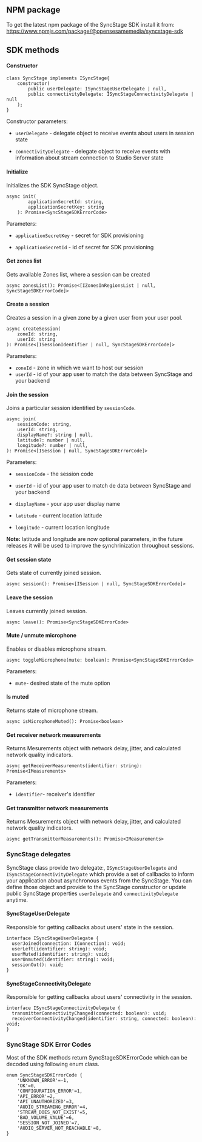 ## NPM package

To get the latest npm package of the SyncStage SDK install it from: https://www.npmjs.com/package/@opensesamemedia/syncstage-sdk

## SDK methods

#### Constructor 
```
class SyncStage implements ISyncStage{
    constructor(
        public userDelegate: ISyncStageUserDelegate | null,
        public connectivityDelegate: ISyncStageConnectivityDelegate | null
    );
}
```

Constructor parameters:

* `userDelegate` - delegate object to receive events about users in session state

* `connectivityDelegate` - delegate object to receive events with information about stream connection to Studio Server state

#### Initialize

Initializes the SDK SyncStage object.

```
async init(
        applicationSecretId: string,
        applicationSecretKey: string
    ): Promise<SyncStageSDKErrorCode>
```

Parameters:

* `applicationSecretKey` - secret for SDK provisioning

* `applicationSecretId` - id of secret for SDK provisioning

#### Get zones list

Gets available Zones list, where a session can be created

```
async zonesList(): Promise<[IZonesInRegionsList | null, SyncStageSDKErrorCode]>
```

#### Create a session

Creates a session in a given zone by a given user from your user pool.

```
async createSession(
    zoneId: string,
    userId: string
): Promise<[ISessionIdentifier | null, SyncStageSDKErrorCode]>
```

Parameters:

* `zoneId` - zone in which we want to host our session
* `userId` - id of your app user to match the data between SyncStage and your backend

#### Join the session

Joins a particular session identified by `sessionCode`.

```
async join(
    sessionCode: string,
    userId: string,
    displayName?: string | null,
    latitude?: number | null,
    longitude?: number | null,
): Promise<[ISession | null, SyncStageSDKErrorCode]>
```

Parameters:

* `sessionCode` - the session code

* `userId` - id of your app user to match de data between SyncStage and your backend

* `displayName` - your app user display name

* `latitude` - current location latitude

* `longitude` - current location longitude

__Note:__ latitude and longitude are now optional parameters, in the future releases it will be used to improve the synchrinization throughout sessions.

#### Get session state

Gets state of currently joined session.

```
async session(): Promise<[ISession | null, SyncStageSDKErrorCode]> 
```


#### Leave the session

Leaves currently joined session.

```
async leave(): Promise<SyncStageSDKErrorCode> 
```

#### Mute / unmute microphone

Enables or disables microphone stream.

```
async toggleMicrophone(mute: boolean): Promise<SyncStageSDKErrorCode>
```

Parameters:

* `mute`- desired state of the mute option

#### Is muted

Returns state of microphone stream.

```
async isMicrophoneMuted(): Promise<boolean> 
```

#### Get receiver network measurements
Returns Mesurements object with network delay, jitter, and calculated network quality indicators.

```
async getReceiverMeasurements(identifier: string): Promise<IMeasurements>
```

Parameters:

* `identifier`- receiver's identifier


#### Get transmitter network measurements
Returns Mesurements object with network delay, jitter, and calculated network quality indicators.

```
async getTransmitterMeasurements(): Promise<IMeasurements>
```


### SyncStage delegates
SyncStage class provide two delegate:, `ISyncStageUserDelegate` and `ISyncStageConnectivityDelegate` which provide a set of callbacks to inform your application about asynchronous events from the SyncStage. You can define those object and provide to the SyncStage constructor or update public SyncStage properties `userDelegate` and `connectivityDelegate` anytime.

#### SyncStageUserDelegate
Responsible for getting callbacks about users' state in the session.

```
interface ISyncStageUserDelegate {
  userJoined(connection: IConnection): void;
  userLeft(identifier: string): void;
  userMuted(identifier: string): void;
  userUnmuted(identifier: string): void;
  sessionOut(): void;
}

```

#### SyncStageConnectivityDelegate
Responsible for getting callbacks about users' connectivity in the session.

```
interface ISyncStageConnectivityDelegate {
  transmitterConnectivityChanged(connected: boolean): void;
  receiverConnectivityChanged(identifier: string, connected: boolean): void;
}
```

### SyncStage SDK Error Codes

Most of the SDK methods return SyncStageSDKErrorCode which can be decoded using following enum class.

```
enum SyncStageSDKErrorCode {
    'UNKNOWN_ERROR'=-1, 
    'OK'=0,
    'CONFIGURATION_ERROR'=1,
    'API_ERROR'=2,
    'API_UNAUTHORIZED'=3,
    'AUDIO_STREAMING_ERROR'=4,
    'STREAM_DOES_NOT_EXIST'=5, 
    'BAD_VOLUME_VALUE'=6,
    'SESSION_NOT_JOINED'=7,
    'AUDIO_SERVER_NOT_REACHABLE'=8,
}
```
